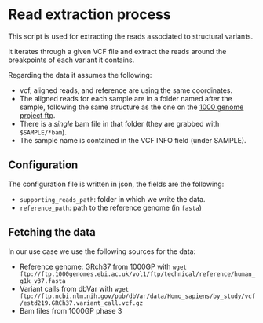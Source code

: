 # Read extraction process

This script is used for extracting the reads associated to structural variants.

It iterates through a given VCF file and extract the reads around the breakpoints of each variant it
contains.  

Regarding the data it assumes the following:

- vcf, aligned reads, and reference are using the same coordinates.
- The aligned reads for each sample are in a folder named after the sample, following the same
  structure as the one on the [1000 genome project ftp](ftp://ftp.1000genomes.ebi.ac.uk/vol1/ftp/phase3/data/).
- There is a *single* bam file in that folder (they are grabbed with `$SAMPLE/*bam`).
- The sample name is contained in the VCF INFO field (under SAMPLE).

## Configuration

The configuration file is written in json, the fields are the following:

- `supporting_reads_path`: folder in which we write the data.
- `reference_path`: path to the reference genome (in `fasta`)

## Fetching the data

In our use case we use the following sources for the data:

- Reference genome: GRch37 from 1000GP with `wget ftp://ftp.1000genomes.ebi.ac.uk/vol1/ftp/technical/reference/human_g1k_v37.fasta`
- Variant calls from dbVar with `wget ftp://ftp.ncbi.nlm.nih.gov/pub/dbVar/data/Homo_sapiens/by_study/vcf/estd219.GRCh37.variant_call.vcf.gz`
- Bam files from 1000GP phase 3
